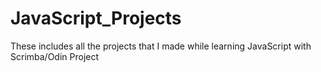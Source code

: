 # JavaScript_Projects
These includes all the projects that I made while learning JavaScript with Scrimba/Odin Project
